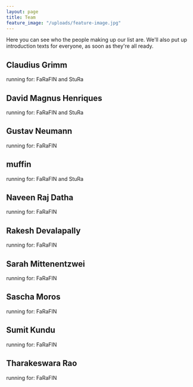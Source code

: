 ```yaml
---
layout: page
title: Team
feature_image: "/uploads/feature-image.jpg"
---
```


Here you can see who the people making up our list are. We'll also put up introduction texts for everyone, as soon as they're all ready. 

## Claudius Grimm
running for: FaRaFIN and StuRa
## David Magnus Henriques
running for: FaRaFIN and StuRa
## Gustav Neumann
running for: FaRaFIN
## muffin
running for: FaRaFIN and StuRa
## Naveen Raj Datha 
running for: FaRaFIN
## Rakesh Devalapally
running for: FaRaFIN
## Sarah Mittenentzwei
running for: FaRaFIN
## Sascha Moros
running for: FaRaFIN
## Sumit Kundu 
running for: FaRaFIN
## Tharakeswara Rao
running for: FaRaFIN
